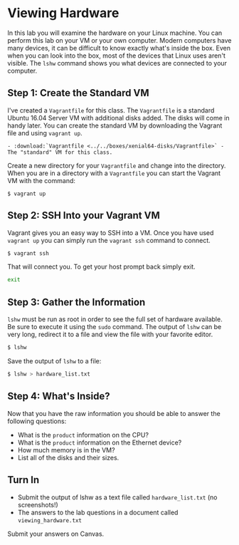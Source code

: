 # Viewing Hardware 

In this lab you will examine the hardware on your Linux machine. You can perform this lab on your VM or your own computer. Modern computers have  many devices, it can be difficult to know exactly what's inside the box. Even when you can look into the box, most of the devices that Linux uses aren't visible. The `lshw` command shows you what devices are connected to your computer.

## Step 1: Create the Standard VM 

I've created a `Vagrantfile` for this class. The `Vagrantfile` is a standard Ubuntu 16.04 Server VM with additional disks added. The disks will come in handy later. You can create the standard VM by downloading the Vagrant file and using `vagrant up`.

```eval_rst
- :download:`Vagrantfile <../../boxes/xenial64-disks/Vagrantfile>` - The "standard" VM for this class.
```

Create a new directory for your `Vagrantfile` and change into the directory. When you are in a directory with a `Vagrantfile` you can start the Vagrant VM with the command:

```
$ vagrant up
```

## Step 2: SSH Into your Vagrant VM

Vagrant gives you an easy way to SSH into a VM. Once you have used `vagrant up` you can simply run the `vagrant ssh` command to connect. 

```bash
$ vagrant ssh 
```

That will connect you. To get your host prompt back simply exit. 

```bash
exit 
```

## Step 3: Gather the Information 

`lshw` must be run as root in order to see the full set of hardware available. Be sure to execute it using the `sudo` command. The output of `lshw` can be very long, redirect it to a file and view the file with your favorite editor.

```bash
$ lshw 
```

Save the output of `lshw` to a file: 

```bash 
$ lshw > hardware_list.txt
```

## Step 4: What's Inside? 

Now that you have the raw information you should be able to answer the following questions:

  - What is the `product` information on the CPU?
  - What is the `product` information on the Ethernet device?
  - How much memory is in the VM?
  - List all of the disks and their sizes. 

## Turn In 

  - Submit the output of lshw as a text file called `hardware_list.txt` (no screenshots!)
  - The answers to the lab questions in a document called `viewing_hardware.txt`

Submit your answers on Canvas.
